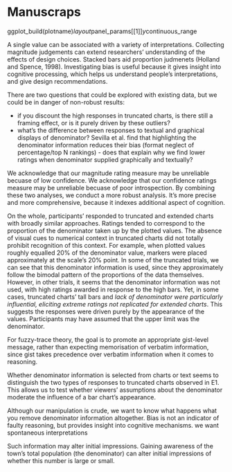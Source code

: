 # Manuscraps

ggplot_build(plotname)$layout$panel_params[[1]]$y$continuous_range

 A single value can be associated with a variety of interpretations. Collecting magnitude judgements can extend researchers’ understanding of the effects of design choices. 
Stacked bars aid proportion judmenets (Holland and Spence, 1998). 
Investigating bias is useful because it gives insight into cognitive processing, which helps us understand people’s interpretations, and give design recommendations. 

There are two questions that could be explored with existing data, but we could be in danger of non-robust results:
 - if you discount the high responses in truncated charts, is there still a framing effect, or is it purely driven by these outliers?
 - what’s the difference between responses to textual and graphical displays of denominator? Sevilla et al. find that highlighting the denominator information reduces their bias (format neglect of percentage/top N rankings) - does that explain why we find lower ratings when denominator supplied graphically and textually?

We acknowledge that our magnitude rating measure may be unreliable becuase of low confidence.
We acknowledge that our confidence ratings measure may be unreliable becuase of poor introspection.
By combining these two analyses, we conduct a more robust analysis. It’s more precise and more comprehensive, because it indexes additional aspect of cognition. 

On the whole, participants’ responded to truncated and extended charts with broadly similar approaches. Ratings tended to correspond to the proportion of the denominator taken up by the plotted values. The absence of visual cues to numerical context in truncated charts did not totally prohibit recognition of this context. For example, when plotted values roughly equalled 20% of the denominator value, markers were placed approximately at the scale’s 20% point. In some of the truncated trials, we can see that this denominator information is used, since they approximately follow the bimodal pattern of the proportions of the data themselves. However, in other trials, it seems that the denominator information was not used, with high ratings awarded in response to the high bars. Yet, in some cases, truncated charts’ tall bars and *lack of denominator were particularly influential, eliciting extreme ratings not replicated for extended charts*. This suggests the responses were driven purely by the appearance of the values. Participants may have assumed that the upper limit was the denominator. 

For fuzzy-trace theory, the goal is to promote an appropriate gist-level message, rather than expecting memorisation of verbatim information, since gist takes precedence over verbatim information when it comes to reasoning. 

Whether denominator information is selected from charts or text seems to distinguish the two types of responses to truncated charts observed in E1. This allows us to test whether viewers’ assumptions about the denominator moderate the influence of a bar chart’s appearance. 

Although our manipulation is crude, we want to know what happens what you remove denominator information altogether. Bias is not an indicator of faulty reasoning, but provides insight into cognitive mechanisms. we want spontaneous interpretations

Such information may alter initial impressions. 
Gaining awareness of the town’s total population (the denominator) can alter initial impressions of whether this number is large or small.


